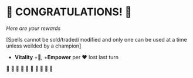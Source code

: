 # :sparkler: CONGRATULATIONS! :sparkler: 
*Here are your rewards*

[Spells cannot be sold/traded/modified and only one can be used at a time unless weilded by a champion]

- **Vitality** +:large_blue_diamond:, +__Empower__ per :heart: lost last turn


:sparkler: :sparkler: :sparkler: :sparkler: :sparkler: :sparkler: :sparkler: :sparkler: :sparkler: :sparkler: 